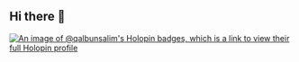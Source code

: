 ## Hi there 👋
[![An image of @qalbunsalim's Holopin badges, which is a link to view their full Holopin profile](https://holopin.me/qalbunsalim)](https://holopin.io/@qalbunsalim)
<!--
**qalbun-salim/qalbun-salim** is a ✨ _special_ ✨ repository because its `README.md` (this file) appears on your GitHub profile.

Here are some ideas to get you started:

- 🔭 I’m currently working on ...
- 🌱 I’m currently learning ...
- 👯 I’m looking to collaborate on ...
- 🤔 I’m looking for help with ...
- 💬 Ask me about ...
- 📫 How to reach me: ...
- 😄 Pronouns: ...
- ⚡ Fun fact: ...
-->

